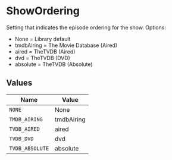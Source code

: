 # ShowOrdering

Setting that indicates the episode ordering for the show.
Options:
  - None = Library default
  - tmdbAiring = The Movie Database (Aired)
  - aired = TheTVDB (Aired)
  - dvd = TheTVDB (DVD)
  - absolute = TheTVDB (Absolute)



## Values

| Name            | Value           |
| --------------- | --------------- |
| `NONE`          | None            |
| `TMDB_AIRING`   | tmdbAiring      |
| `TVDB_AIRED`    | aired           |
| `TVDB_DVD`      | dvd             |
| `TVDB_ABSOLUTE` | absolute        |